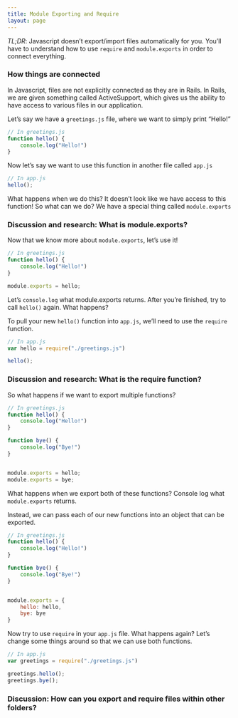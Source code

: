 ```yaml
---
title: Module Exporting and Require
layout: page
---
```


*TL;DR*: Javascript doesn’t export/import files automatically for you. You’ll have to understand how to use `require` and `module.exports` in order to connect everything. 

### How things are connected

In Javascript, files are not explicitly connected as they are in Rails. In Rails, we are given something called ActiveSupport, which gives us the ability to have access to various files in our application. 

Let’s say we have a `greetings.js` file, where we want to simply print “Hello!” 

```javascript
// In greetings.js
function hello() {
	console.log("Hello!")
}
```

Now let’s say we want to use this function in another file called `app.js`

```javascript
// In app.js
hello();
```

What happens when we do this? It doesn’t look like we have access to this function! So what can we do? We have a special thing called `module.exports`

### Discussion and research: What is module.exports? 

Now that we know more about `module.exports`, let’s use it! 

```javascript
// In greetings.js
function hello() {
	console.log("Hello!")
}

module.exports = hello;
```

Let’s `console.log` what module.exports returns. After you’re finished, try to call `hello()` again. What happens? 

To pull your new `hello()` function into `app.js`, we’ll need to use the `require` function. 

```javascript
// In app.js
var hello = require("./greetings.js")

hello();
```

### Discussion and research: What is the require function? 

So what happens if we want to export multiple functions? 

```javascript
// In greetings.js
function hello() {
	console.log("Hello!")
}

function bye() {
	console.log("Bye!")
}


module.exports = hello;
module.exports = bye;
```

What happens when we export both of these functions? Console log what `module.exports` returns. 

Instead, we can pass each of our new functions into an object that can be exported.  

```javascript
// In greetings.js
function hello() {
	console.log("Hello!")
}

function bye() {
	console.log("Bye!")
}


module.exports = {
	hello: hello,
	bye: bye
}
```

Now try to use `require` in your `app.js` file. What happens again? Let’s change some things around so that we can use both functions. 

```javascript
// In app.js
var greetings = require("./greetings.js")

greetings.hello();
greetings.bye();
```


### Discussion: How can you export and require files within other folders?
